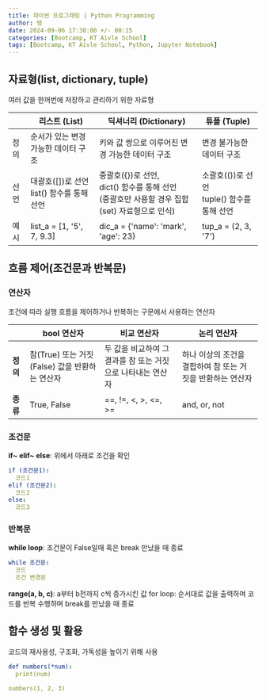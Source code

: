 ```yaml
---
title: 파이썬 프로그래밍 | Python Programming
author: 탱
date: 2024-09-06 17:30:00 +/- 00:15
categories: [Bootcamp, KT Aivle School]
tags: [Bootcamp, KT Aivle School, Python, Jupyter Notebook]	
---
```

## 자료형(list, dictionary, tuple)
여러 값을 한꺼번에 저장하고 관리하기 위한 자료형

|      | 리스트 (List)                                | 딕셔너리 (Dictionary)                                         | 튜플 (Tuple)                             |
|------|----------------------------------------------|------------------------------------------------------------|------------------------------------------|
| 정의 | 순서가 있는 변경 가능한 데이터 구조               | 키와 값 쌍으로 이루어진 변경 가능한 데이터 구조                    | 변경 불가능한 데이터 구조                   |
| 선언 | 대괄호([])로 선언 <br> list() 함수를 통해 선언       | 중괄호({})로 선언,  <br> dict() 함수를 통해 선언 <br> (중괄호만 사용할 경우 집합(set) 자료형으로 인식) | 소괄호(())로 선언 <br> tuple() 함수를 통해 선언  |
| 예시 | list_a = [1, '5', 7, 9.3]                   | dic_a = {'name': 'mark', 'age': 23}                        | tup_a = (2, 3, '7')                     |

## 흐름 제어(조건문과 반복문)

### 연산자
조건에 따라 실행 흐름을 제어하거나 반복하는 구문에서 사용하는 연산자

|      | **bool 연산자**                                 | **비교 연산자**                                        | **논리 연산자**                         |
|------|-------------------------------------------------|-------------------------------------------------------|-----------------------------------------|
| **정의** | 참(True) 또는 거짓(False) 값을 반환하는 연산자      | 두 값을 비교하여 그 결과를 참 또는 거짓으로 나타내는 연산자  | 하나 이상의 조건을 결합하여 참 또는 거짓을 반환하는 연산자 |
| **종류** | True, False                                     | ==, !=, <, >, <=, >=                                  | and, or, not                           |

### 조건문
**if~ elif~ else**: 위에서 아래로 조건을 확인

```yaml
if (조건문1):
  코드1
elif (조건문2):
  코드2
else:
  코드3
```

### 반복문

**while loop**: 조건문이 False일때 혹은 break 만났을 때 종료 

```yaml
while 조건문:
  코드
  조건 변경문 
```
**range(a, b, c)**: a부터 b전까지 c씩 증가시킨 값
for loop: 순서대로 값을 출력하며 코드를 반복 수행하며 break를 만났을 때 종료 



## 함수 생성 및 활용
코드의 재사용성, 구조화, 가독성을 높이기 위해 사용 

```yaml
def numbers(*num):
  print(num)

numbers(1, 2, 3)
```

